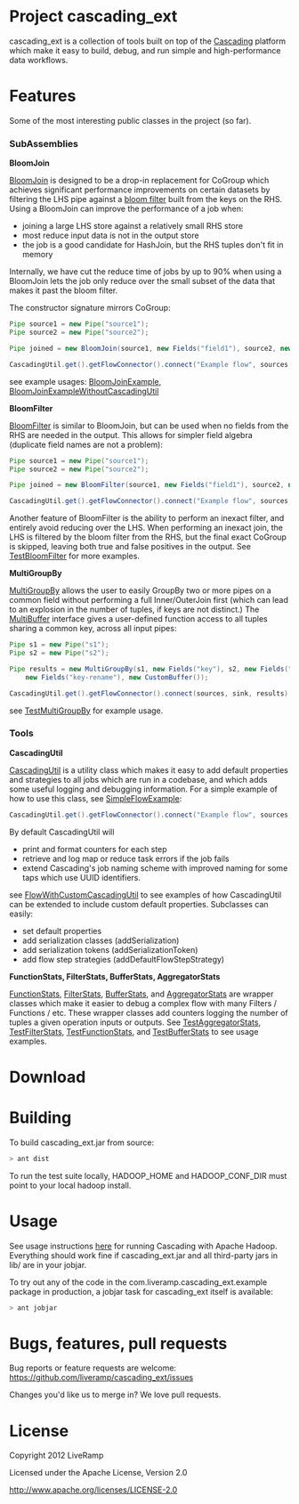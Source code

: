 Project cascading_ext
========

cascading_ext is a collection of tools built on top of the [Cascading](https://github.com/cwensel/cascading) platform which make it easy to build, debug, and run simple and high-performance data workflows. 

Features
====

Some of the most interesting public classes in the project (so far).

### SubAssemblies ###

<b>BloomJoin</b>

[BloomJoin](https://github.com/LiveRamp/cascading_ext/blob/master/src/java/com/liveramp/cascading_ext/assembly/BloomJoin.java) is designed to be a drop-in replacement for CoGroup which achieves significant performance improvements on certain datasets by filtering the LHS pipe against a [bloom filter](http://en.wikipedia.org/wiki/Bloom_filter) built from the keys on the RHS.  Using a BloomJoin can improve the performance of a job when:

- joining a large LHS store against a relatively small RHS store
- most reduce input data is not in the output store
- the job is a good candidate for HashJoin, but the RHS tuples don't fit in memory

Internally, we have cut the reduce time of jobs by up to 90% when using a BloomJoin lets the job only reduce over the small subset of the data that makes it past the bloom filter.

The constructor signature mirrors CoGroup:

```java
Pipe source1 = new Pipe("source1");
Pipe source2 = new Pipe("source2");

Pipe joined = new BloomJoin(source1, new Fields("field1"), source2, new Fields("field3"));

CascadingUtil.get().getFlowConnector().connect("Example flow", sources, sink, joined).complete();
```

see example usages: [BloomJoinExample](https://github.com/LiveRamp/cascading_ext/blob/master/src/java/com/liveramp/cascading_ext/example/BloomJoinExample.java), [BloomJoinExampleWithoutCascadingUtil](https://github.com/LiveRamp/cascading_ext/blob/master/src/java/com/liveramp/cascading_ext/example/BloomJoinExampleWithoutCascadingUtil.java)

<b>BloomFilter</b>

[BloomFilter](https://github.com/LiveRamp/cascading_ext/blob/master/src/java/com/liveramp/cascading_ext/assembly/BloomFilter.java) is similar to BloomJoin, but can be used when no fields from the RHS are needed in the output.  This allows for simpler field algebra (duplicate field names are not a problem):

```java
Pipe source1 = new Pipe("source1");
Pipe source2 = new Pipe("source2");

Pipe joined = new BloomFilter(source1, new Fields("field1"), source2, new Fields("field1"), true);

CascadingUtil.get().getFlowConnector().connect("Example flow", sources, sink, joined).complete();
```

Another feature of BloomFilter is the ability to perform an inexact filter, and entirely avoid reducing over the LHS.  When performing an inexact join, the LHS is filtered by the bloom filter from the RHS, but the final exact CoGroup is skipped, leaving both true and false positives in the output.   See [TestBloomFilter](https://github.com/LiveRamp/cascading_ext/blob/master/test/java/com/liveramp/cascading_ext/assembly/TestBloomFilter.java) for more examples.

<b>MultiGroupBy</b> 

[MultiGroupBy](https://github.com/LiveRamp/cascading_ext/blob/master/src/java/com/liveramp/cascading_ext/assembly/MultiGroupBy.java) allows the user to easily GroupBy two or more pipes on a common field without performing a full Inner/OuterJoin first (which can lead to an explosion in the number of tuples, if keys are not distinct.)  The [MultiBuffer](https://github.com/LiveRamp/cascading_ext/blob/master/src/java/com/liveramp/cascading_ext/multi_group_by/MultiBuffer.java) interface gives a user-defined function access to all tuples sharing a common key, across all input pipes:  

```java
Pipe s1 = new Pipe("s1");
Pipe s2 = new Pipe("s2");

Pipe results = new MultiGroupBy(s1, new Fields("key"), s2, new Fields("key"),
    new Fields("key-rename"), new CustomBuffer());

CascadingUtil.get().getFlowConnector().connect(sources, sink, results).complete();
```

see [TestMultiGroupBy](https://github.com/LiveRamp/cascading_ext/blob/master/test/java/com/liveramp/cascading_ext/assembly/TestMultiGroupBy.java) for example usage.

### Tools ###

<b>CascadingUtil</b> 

[CascadingUtil](https://github.com/LiveRamp/cascading_ext/blob/master/src/java/com/liveramp/cascading_ext/CascadingUtil.java) is a utility class which makes it easy to add default properties and strategies to all jobs which are run in a codebase, and which adds some useful logging and debugging information.  For a simple example of how to use this class, see [SimpleFlowExample](https://github.com/LiveRamp/cascading_ext/blob/master/src/java/com/liveramp/cascading_ext/example/SimpleFlowExample.java):

```java
CascadingUtil.get().getFlowConnector().connect("Example flow", sources, sink, pipe).complete();
```

By default CascadingUtil will
  - print and format counters for each step
  - retrieve and log map or reduce task errors if the job fails
  - extend Cascading's job naming scheme with improved naming for some taps which use UUID identifiers.

see [FlowWithCustomCascadingUtil](https://github.com/LiveRamp/cascading_ext/blob/master/src/java/com/liveramp/cascading_ext/example/FlowWithCustomCascadingUtil.java) to see examples of how CascadingUtil can be extended to include custom default properties.  Subclasses can easily: 

  - set default properties
  - add serialization classes (addSerialization)
  - add serialization tokens (addSerializationToken)
  - add flow step strategies (addDefaultFlowStepStrategy)


<b>FunctionStats, FilterStats, BufferStats, AggregatorStats</b>

[FunctionStats](https://github.com/LiveRamp/cascading_ext/blob/master/src/java/com/liveramp/cascading_ext/operation/FunctionStats.java), [FilterStats](https://github.com/LiveRamp/cascading_ext/blob/master/src/java/com/liveramp/cascading_ext/operation/FilterStats.java), [BufferStats](https://github.com/LiveRamp/cascading_ext/blob/master/src/java/com/liveramp/cascading_ext/operation/BufferStats.java), and [AggregatorStats](https://github.com/LiveRamp/cascading_ext/blob/master/src/java/com/liveramp/cascading_ext/operation/AggregatorStats.java) are wrapper classes which make it easier to debug a complex flow with many Filters / Functions / etc.  These wrapper classes add counters logging the number of tuples a given operation inputs or outputs.  See [TestAggregatorStats](https://github.com/LiveRamp/cascading_ext/blob/master/test/java/com/liveramp/cascading_ext/operation/TestAggregatorStats.java), [TestFilterStats](https://github.com/LiveRamp/cascading_ext/blob/master/test/java/com/liveramp/cascading_ext/operation/TestFilterStats.java), [TestFunctionStats](https://github.com/LiveRamp/cascading_ext/blob/master/test/java/com/liveramp/cascading_ext/operation/TestFunctionStats.java), and [TestBufferStats](https://github.com/LiveRamp/cascading_ext/blob/master/test/java/com/liveramp/cascading_ext/operation/TestBufferStats.java) to see usage examples.

Download
====

Building
====

To build cascading_ext.jar from source:

```bash
> ant dist
```

To run the test suite locally, HADOOP_HOME and HADOOP_CONF_DIR must point to your local hadoop install.

Usage
====

See usage instructions [here](https://github.com/cwensel/cascading/blob/wip-2.1/README.md) for running Cascading with Apache Hadoop.  Everything should work fine if cascading_ext.jar and all third-party jars in lib/ are in your jobjar.

To try out any of the code in the com.liveramp.cascading_ext.example package in production, a jobjar task for cascading_ext itself is available:

```bash
> ant jobjar
```

Bugs, features, pull requests
====

Bug reports or feature requests are welcome: https://github.com/liveramp/cascading_ext/issues

Changes you'd like us to merge in?  We love pull requests.

License
====
Copyright 2012 LiveRamp

Licensed under the Apache License, Version 2.0

http://www.apache.org/licenses/LICENSE-2.0


